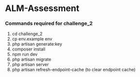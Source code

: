 # ALM-Assessment

### Commands required for challenge_2
1. cd challenge_2
2. cp env.example env
3. php artisan generate:key
4. composer install
5. npm run dev
6. php artisan migrate
7. php artisan server
8. php artisan refresh-endpoint-cache (to clear endpoint cache)
